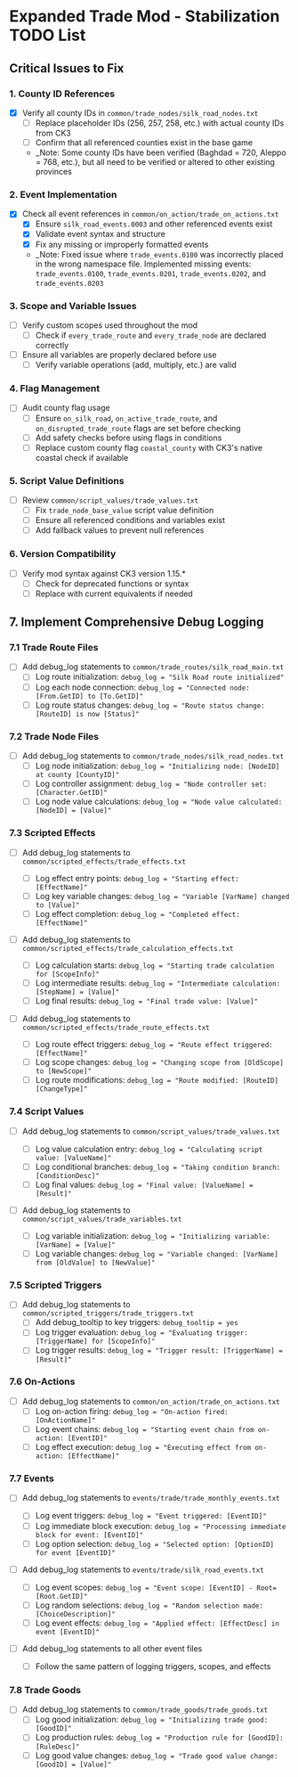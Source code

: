 # Expanded Trade Mod - Stabilization TODO List

## Critical Issues to Fix

### 1. County ID References

- [x] Verify all county IDs in `common/trade_nodes/silk_road_nodes.txt`
  - [ ] Replace placeholder IDs (256, 257, 258, etc.) with actual county IDs from CK3
  - [ ] Confirm that all referenced counties exist in the base game
  - \_Note: Some county IDs have been verified (Baghdad = 720, Aleppo = 768, etc.), but all need to be verified or altered to other existing provinces

### 2. Event Implementation

- [x] Check all event references in `common/on_action/trade_on_actions.txt`
  - [x] Ensure `silk_road_events.0003` and other referenced events exist
  - [x] Validate event syntax and structure
  - [x] Fix any missing or improperly formatted events
  - \_Note: Fixed issue where `trade_events.0100` was incorrectly placed in the wrong namespace file. Implemented missing events: `trade_events.0100`, `trade_events.0201`, `trade_events.0202`, and `trade_events.0203`

### 3. Scope and Variable Issues

- [ ] Verify custom scopes used throughout the mod
  - [ ] Check if `every_trade_route` and `every_trade_node` are declared correctly
- [ ] Ensure all variables are properly declared before use
  - [ ] Verify variable operations (add, multiply, etc.) are valid

### 4. Flag Management

- [ ] Audit county flag usage
  - [ ] Ensure `on_silk_road`, `on_active_trade_route`, and `on_disrupted_trade_route` flags are set before checking
  - [ ] Add safety checks before using flags in conditions
  - [ ] Replace custom county flag `coastal_county` with CK3's native coastal check if available

### 5. Script Value Definitions

- [ ] Review `common/script_values/trade_values.txt`
  - [ ] Fix `trade_node_base_value` script value definition
  - [ ] Ensure all referenced conditions and variables exist
  - [ ] Add fallback values to prevent null references

### 6. Version Compatibility

- [ ] Verify mod syntax against CK3 version 1.15.\*
  - [ ] Check for deprecated functions or syntax
  - [ ] Replace with current equivalents if needed

## 7. Implement Comprehensive Debug Logging

### 7.1 Trade Route Files

- [ ] Add debug_log statements to `common/trade_routes/silk_road_main.txt`
  - [ ] Log route initialization: `debug_log = "Silk Road route initialized"`
  - [ ] Log each node connection: `debug_log = "Connected node: [From.GetID] to [To.GetID]"`
  - [ ] Log route status changes: `debug_log = "Route status change: [RouteID] is now [Status]"`

### 7.2 Trade Node Files

- [ ] Add debug_log statements to `common/trade_nodes/silk_road_nodes.txt`
  - [ ] Log node initialization: `debug_log = "Initializing node: [NodeID] at county [CountyID]"`
  - [ ] Log controller assignment: `debug_log = "Node controller set: [Character.GetID]"`
  - [ ] Log node value calculations: `debug_log = "Node value calculated: [NodeID] = [Value]"`

### 7.3 Scripted Effects

- [ ] Add debug_log statements to `common/scripted_effects/trade_effects.txt`

  - [ ] Log effect entry points: `debug_log = "Starting effect: [EffectName]"`
  - [ ] Log key variable changes: `debug_log = "Variable [VarName] changed to [Value]"`
  - [ ] Log effect completion: `debug_log = "Completed effect: [EffectName]"`

- [ ] Add debug_log statements to `common/scripted_effects/trade_calculation_effects.txt`

  - [ ] Log calculation starts: `debug_log = "Starting trade calculation for [ScopeInfo]"`
  - [ ] Log intermediate results: `debug_log = "Intermediate calculation: [StepName] = [Value]"`
  - [ ] Log final results: `debug_log = "Final trade value: [Value]"`

- [ ] Add debug_log statements to `common/scripted_effects/trade_route_effects.txt`
  - [ ] Log route effect triggers: `debug_log = "Route effect triggered: [EffectName]"`
  - [ ] Log scope changes: `debug_log = "Changing scope from [OldScope] to [NewScope]"`
  - [ ] Log route modifications: `debug_log = "Route modified: [RouteID] [ChangeType]"`

### 7.4 Script Values

- [ ] Add debug_log statements to `common/script_values/trade_values.txt`

  - [ ] Log value calculation entry: `debug_log = "Calculating script value: [ValueName]"`
  - [ ] Log conditional branches: `debug_log = "Taking condition branch: [ConditionDesc]"`
  - [ ] Log final values: `debug_log = "Final value: [ValueName] = [Result]"`

- [ ] Add debug_log statements to `common/script_values/trade_variables.txt`
  - [ ] Log variable initialization: `debug_log = "Initializing variable: [VarName] = [Value]"`
  - [ ] Log variable changes: `debug_log = "Variable changed: [VarName] from [OldValue] to [NewValue]"`

### 7.5 Scripted Triggers

- [ ] Add debug_log statements to `common/scripted_triggers/trade_triggers.txt`
  - [ ] Add debug_tooltip to key triggers: `debug_tooltip = yes`
  - [ ] Log trigger evaluation: `debug_log = "Evaluating trigger: [TriggerName] for [ScopeInfo]"`
  - [ ] Log trigger results: `debug_log = "Trigger result: [TriggerName] = [Result]"`

### 7.6 On-Actions

- [ ] Add debug_log statements to `common/on_action/trade_on_actions.txt`
  - [ ] Log on-action firing: `debug_log = "On-action fired: [OnActionName]"`
  - [ ] Log event chains: `debug_log = "Starting event chain from on-action: [EventID]"`
  - [ ] Log effect execution: `debug_log = "Executing effect from on-action: [EffectName]"`

### 7.7 Events

- [ ] Add debug_log statements to `events/trade/trade_monthly_events.txt`

  - [ ] Log event triggers: `debug_log = "Event triggered: [EventID]"`
  - [ ] Log immediate block execution: `debug_log = "Processing immediate block for event: [EventID]"`
  - [ ] Log option selection: `debug_log = "Selected option: [OptionID] for event [EventID]"`

- [ ] Add debug_log statements to `events/trade/silk_road_events.txt`

  - [ ] Log event scopes: `debug_log = "Event scope: [EventID] - Root=[Root.GetID]"`
  - [ ] Log random selections: `debug_log = "Random selection made: [ChoiceDescription]"`
  - [ ] Log event effects: `debug_log = "Applied effect: [EffectDesc] in event [EventID]"`

- [ ] Add debug_log statements to all other event files
  - [ ] Follow the same pattern of logging triggers, scopes, and effects

### 7.8 Trade Goods

- [ ] Add debug_log statements to `common/trade_goods/trade_goods.txt`
  - [ ] Log good initialization: `debug_log = "Initializing trade good: [GoodID]"`
  - [ ] Log production rules: `debug_log = "Production rule for [GoodID]: [RuleDesc]"`
  - [ ] Log good value changes: `debug_log = "Trade good value change: [GoodID] = [Value]"`
